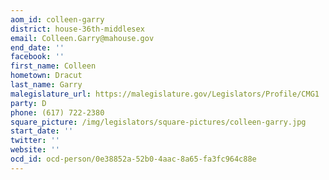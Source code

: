 ```yaml
---
aom_id: colleen-garry
district: house-36th-middlesex
email: Colleen.Garry@mahouse.gov
end_date: ''
facebook: ''
first_name: Colleen
hometown: Dracut
last_name: Garry
malegislature_url: https://malegislature.gov/Legislators/Profile/CMG1
party: D
phone: (617) 722-2380
square_picture: /img/legislators/square-pictures/colleen-garry.jpg
start_date: ''
twitter: ''
website: ''
ocd_id: ocd-person/0e38852a-52b0-4aac-8a65-fa3fc964c88e
---
```


